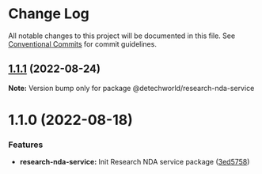 # Change Log

All notable changes to this project will be documented in this file.
See [Conventional Commits](https://conventionalcommits.org) for commit guidelines.

## [1.1.1](https://github.com/detechworld/tto-packages/compare/@detechworld/research-nda-service@1.1.0...@detechworld/research-nda-service@1.1.1) (2022-08-24)

**Note:** Version bump only for package @detechworld/research-nda-service





# 1.1.0 (2022-08-18)


### Features

* **research-nda-service:** Init Research NDA service package ([3ed5758](https://github.com/detechworld/tto-packages/commit/3ed5758e57d11081ab636b706639187529d5652d))
